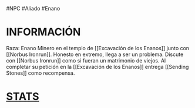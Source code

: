 #NPC #Aliado #Enano
# INFORMACIÓN 
Raza: Enano
Minero en el templo de [[Excavación de los Enanos]] junto con [[Norbus Ironrun]].
Honesto en extremo, llega a ser un problema.
Discute con [[Norbus Ironrun]] como si fueran un matrimonio de viejos.
Al completar su petición en la [[Excavación de los Enanos]] entrega [[Sending Stones]] como recompensa.
# [STATS](https://5e.tools/bestiary.html#commoner_mm)